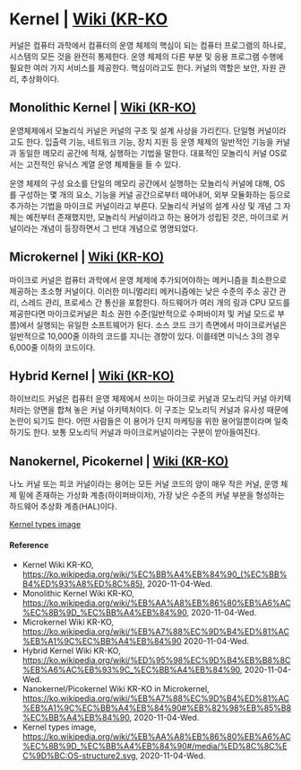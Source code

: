 # Kernel | [Wiki (KR-KO](https://ko.wikipedia.org/wiki/%EC%BB%A4%EB%84%90_(%EC%BB%B4%ED%93%A8%ED%8C%85))
커널은 컴퓨터 과학에서 컴퓨터의 운영 체제의 핵심이 되는 컴퓨터 프로그램의 하나로, 시스템의 모든 것을 완전히 통제한다. 운영 체제의 다른 부분 및 응용 프로그램 수행에 필요한 여러 가지 서비스를 제공한다. 핵심이라고도 한다. 커널의 역할은 보안, 자원 관리, 추상화이다.

## Monolithic Kernel | [Wiki (KR-KO)](https://ko.wikipedia.org/wiki/%EB%AA%A8%EB%86%80%EB%A6%AC%EC%8B%9D_%EC%BB%A4%EB%84%90)
운영체제에서 모놀리식 커널은 커널의 구조 및 설계 사상을 가리킨다. 단일형 커널이라고도 한다. 입출력 기능, 네트워크 기능, 장치 지원 등 운영 체제의 일반적인 기능을 커널과 동일한 메모리 공간에 적재, 실행하는 기법을 말한다. 대표적인 모놀리식 커널 OS로서는 고전적인 유닉스 계열 운영 체제들을 들 수 있다.

운영 체제의 구성 요소를 단일의 메모리 공간에서 실행하는 모놀리식 커널에 대해, OS를 구성하는 몇 개의 요소, 기능을 커널 공간으로부터 떼어내어, 외부 모듈화하는 등으로 추가하는 기법을 마이크로 커널이라고 부른다. 모놀리식 커널의 설계 사상 및 개념 그 자체는 예전부터 존재했지만, 모놀리식 커널이라고 하는 용어가 성립된 것은, 마이크로 커널이라는 개념이 등장하면서 그 반대 개념으로 명명되었다.

## Microkernel | [Wiki (KR-KO)](https://ko.wikipedia.org/wiki/%EB%A7%88%EC%9D%B4%ED%81%AC%EB%A1%9C%EC%BB%A4%EB%84%90)
마이크로 커널은 컴퓨터 과학에서 운영 체제에 추가되어야하는 메커니즘을 최소한으로 제공하는 초소형 커널이다. 이러한 미니멀리티 메커니즘에는 낮은 수준의 주소 공간 관리, 스레드 관리, 프로세스 간 통신을 포함한다. 하드웨어가 여러 개의 링과 CPU 모드를 제공한다면 마이크로커널은 최소 권한 수준(일반적으로 수퍼바이저 및 커널 모드로 부름)에서 실행되는 유일한 소프트웨어가 된다. 소스 코드 크기 측면에서 마이크로커널은 일반적으로 10,000줄 이하의 코드를 지니는 경향이 있다. 이를테면 미닉스 3의 경우 6,000줄 이하의 코드이다.

## Hybrid Kernel | [Wiki (KR-KO)](https://ko.wikipedia.org/wiki/%ED%95%98%EC%9D%B4%EB%B8%8C%EB%A6%AC%EB%93%9C_%EC%BB%A4%EB%84%90)
하이브리드 커널은 컴퓨터 운영 체제에서 쓰이는 마이크로 커널과 모노리딕 커널 아키텍처라는 양면을 합쳐 놓은 커널 아키텍처이다. 이 구조는 모노리딕 커널과 유사성 때문에 논란이 되기도 한다. 어떤 사람들은 이 용어가 단지 마케팅을 위한 용어일뿐이라며 일축하기도 한다. 보통 모노리딕 커널과 마이크로커널이라는 구분이 받아들여진다.

## Nanokernel, Picokernel | [Wiki (KR-KO)](https://ko.wikipedia.org/wiki/%EB%A7%88%EC%9D%B4%ED%81%AC%EB%A1%9C%EC%BB%A4%EB%84%90#%EB%82%98%EB%85%B8%EC%BB%A4%EB%84%90)
나노 커널 또는 피코 커널이라는 용어는 모든 커널 코드의 양이 매우 작은 커널, 운영 체제 밑에 존재하는 가상화 계층(하이퍼바이저), 가장 낮은 수준의 커널 부분을 형성하는 하드웨어 추상화 계층(HAL)이다.

[Kernel types image](https://ko.wikipedia.org/wiki/%EB%AA%A8%EB%86%80%EB%A6%AC%EC%8B%9D_%EC%BB%A4%EB%84%90#/media/%ED%8C%8C%EC%9D%BC:OS-structure2.svg)

#### Reference
- Kernel Wiki KR-KO, https://ko.wikipedia.org/wiki/%EC%BB%A4%EB%84%90_(%EC%BB%B4%ED%93%A8%ED%8C%85), 2020-11-04-Wed.
- Monolithic Kernel Wiki KR-KO, https://ko.wikipedia.org/wiki/%EB%AA%A8%EB%86%80%EB%A6%AC%EC%8B%9D_%EC%BB%A4%EB%84%90, 2020-11-04-Wed.
- Microkernel Wiki KR-KO, https://ko.wikipedia.org/wiki/%EB%A7%88%EC%9D%B4%ED%81%AC%EB%A1%9C%EC%BB%A4%EB%84%90 2020-11-04-Wed.
- Hybrid Kernel Wiki KR-KO, https://ko.wikipedia.org/wiki/%ED%95%98%EC%9D%B4%EB%B8%8C%EB%A6%AC%EB%93%9C_%EC%BB%A4%EB%84%90, 2020-11-04-Wed.
- Nanokernel/Picokernel Wiki KR-KO in Microkernel, https://ko.wikipedia.org/wiki/%EB%A7%88%EC%9D%B4%ED%81%AC%EB%A1%9C%EC%BB%A4%EB%84%90#%EB%82%98%EB%85%B8%EC%BB%A4%EB%84%90, 2020-11-04-Wed.
- Kernel types image, https://ko.wikipedia.org/wiki/%EB%AA%A8%EB%86%80%EB%A6%AC%EC%8B%9D_%EC%BB%A4%EB%84%90#/media/%ED%8C%8C%EC%9D%BC:OS-structure2.svg, 2020-11-04-Wed.
